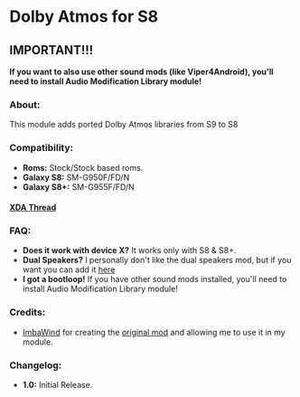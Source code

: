 # Dolby Atmos for S8

## IMPORTANT!!!
**If you want to also use other sound mods (like Viper4Android), you'll need to install Audio Modification Library module!**

### About:
This module adds ported Dolby Atmos libraries from S9 to S8

### Compatibility:
 - **Roms:** Stock/Stock based roms.
 - **Galaxy S8:** SM-G950F/FD/N
 - **Galaxy S8+:** SM-G955F/FD/N
 
 #### [XDA Thread](https://forum.xda-developers.com/galaxy-s8/themes/module-dolby-atmos-s8-t3869236/post78206757#post78206757)
 
 ### FAQ:
 - **Does it work with device X?**
   It works only with S8 & S8+.
 - **Dual Speakers?**
   I personally don't like the dual speakers mod, but if you want you can add it [here](https://forum.xda-developers.com/galaxy-s8/themes/stereo-sound-output-mod-s8-s8-root-t3604613)
 - **I got a bootloop!**
   If you have other sound mods installed, you'll need to install Audio Modification Library module!
 
 ### Credits:
 - [ImbaWind](https://forum.xda-developers.com/member.php?u=4170211) for creating the [original mod](https://forum.xda-developers.com/galaxy-s8/themes/audio-dolby-atmos-s9-t3810359) and allowing me to use it in my module.
 
 
 ### Changelog:
 - **1.0:** Initial Release.
